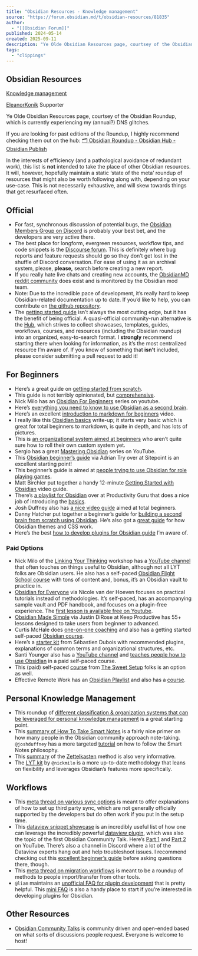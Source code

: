 ```yaml
---
title: "Obsidian Resources - Knowledge management"
source: "https://forum.obsidian.md/t/obsidian-resources/81835"
author:
  - "[[Obsidian Forum]]"
published: 2024-05-14
created: 2025-09-11
description: "Ye Olde Obsidian Resources page, courtsey of the Obsidian Roundup, which is currently experiencing my (annual?) DNS glitches. If you are looking for past editions of the Roundup, I highly recommend checking them out on …"
tags:
  - "clippings"
---
```

## Obsidian Resources

[Knowledge management](https://forum.obsidian.md/c/knowledge-management/6)

[EleanorKonik](https://forum.obsidian.md/u/EleanorKonik) Supporter

Ye Olde Obsidian Resources page, courtsey of the Obsidian Roundup, which is currently experiencing my (annual?) DNS glitches.

If you are looking for past editions of the Roundup, I highly recommend checking them out on the hub: [🗂️ Obsidian Roundup - Obsidian Hub - Obsidian Publish](https://publish.obsidian.md/hub/01+-+Community/Obsidian+Roundup/%F0%9F%97%82%EF%B8%8F+Obsidian+Roundup)

In the interests of efficiency (and a pathological avoidance of redundant work), this list is **not** intended to take the place of other Obsidian resources. It will, however, hopefully maintain a static ‘state of the meta’ roundup of resources that might also be worth following along with, depending on your use-case. This is not necessarily exhaustive, and will skew towards things that get resurfaced often.

## Official

- For fast, synchronous discussion of potential bugs, the [Obsidian Members Group on Discord](https://obsidian.md/community) is probably your best bet, and the developers are very active there.
- The best place for longform, evergreen resources, workflow tips, and code snippets is the [Discourse forum](https://forum.obsidian.md/). This is definitely where bug reports and feature requests should go so they don’t get lost in the shuffle of Discord conversation. For ease of using it as an archival system, please, **please,** search before creating a new report.
- If you really hate live chats and creating new accounts, the [ObsidianMD reddit community](https://www.reddit.com/r/ObsidianMD/) does exist and is monitored by the Obsidian mod team.
- Note: Due to the incredible pace of development, it’s really hard to keep Obsidian-related documentation up to date. If you’d like to help, you can contribute on [the github repository](https://github.com/obsidianmd/obsidian-docs).
- The [getting started guide](https://dynalist.io/d/CQ4V16tFhIJIfy-rgDK7r1Bp) isn’t always the most cutting edge, but it has the benefit of being official. A quasi-official community-run alternative is the [Hub](https://publish.obsidian.md/hub/00+-+Start+here), which strives to collect showcases, templates, guides, workflows, courses, and resources (including the Obsidian roundup) into an organized, easy-to-search format. I **strongly** recommend starting there when looking for information, as it’s the most centralized resource I’m aware of. If you know of something that **isn’t** included, please consider submitting a pull request to add it!

## For Beginners

- Here’s a great guide on [getting started from scratch](https://www.youtube.com/watch?v=OUrOfIqvGS4).
- This guide is not terribly opinionated, but [comprehensive](https://www.youtube.com/watch?v=1qB2-ciYlt4).
- Nick Milo has an [Obsidian For Beginners](https://www.youtube.com/watch?v=QgbLb6QCK88&list=PL3NaIVgSlAVLHty1-NuvPa9V0b0UwbzBd) series on youtube.
- Here’s [everything you need to know to use Obsidian as a second brain](https://www.youtube.com/watch?v=WqKluXIra70).
- Here’s an excellent [introduction to markdown for beginners](https://twitter.com/n_vanderhoeven/status/1583488865234345984) video.
- I really like this [Obsidian basics](https://hackmd.io/KSuvFGtVQcW8LR7G2d_-lA) write-up; it starts very basic which is great for total beginners to markdown, is quite in depth, and has lots of pictures.
- This is [an organizational system aimed at beginners](https://forum.obsidian.md/t/cut-ter-away-the-chaos-of-your-vault-with-this-one-two-three-four-five-six-simple-method/33700) who aren’t quite sure how to roll their own custom system yet.
- Sergio has a great [Mastering Obsidian](https://www.youtube.com/playlist?list=PL7oLu8NfQd84_gsyqBVSVgUmCCgcvSZMx) series on YouTube.
- This [Obsidian beginner’s guide](https://www.sitepoint.com/obsidian-beginner-guide/) via Adrian Try over at Sitepoint is an excellent starting point!
- This beginner’s guide is aimed at [people trying to use Obsidian for role playing games](https://www.patreon.com/posts/75382566?pr=true).
- Matt Birchler put together a handy 12-minute [Getting Started with Obsidian](https://www.youtube.com/watch?v=1qB2-ciYlt4&feature=youtu.be) video guide.
- There’s [a playlist for Obsidian](https://www.youtube.com/playlist?list=PLvmlaxyxtsWz428CtIo_Ia8Bhbo8Uvq2f) over at Productivity Guru that does a nice job of introducing the [basics](https://www.youtube.com/playlist?list=PLvmlaxyxtsWwRXCLFmDVIRM-TxiZSMfda).
- Josh Duffney also has [a nice video guide](https://www.youtube.com/watch?v=U1Kask7oomM) aimed at total beginners.
- Danny Hatcher put together a beginner’s guide for [building a second brain from scratch using Obsidian](https://www.youtube.com/watch?v=njibNuFQwjw). He’s also got a [great guide](https://www.youtube.com/watch?v=W7OUgdvXh0o) for how Obsidian themes and CSS work.
- Here’s the best [how to develop plugins for Obsidian guide](https://marcus.se.net/obsidian-plugin-docs/) I’m aware of.

### Paid Options

- Nick Milo of the [Linking Your Thinking](https://www.linkingyourthinking.com/) workshop has a [YouTube channel](https://www.youtube.com/channel/UC85D7ERwhke7wVqskV_DZUA/playlists) that often touches on things useful to Obsidian, although not all LYT folks are Obsidian users. He also has a self-paced [Obsidian Flight School course](https://www.linkingyourthinking.com/obsidian-flight-school) with tons of content and, bonus, it’s an Obsidian vault to practice in.
- [Obsidian for Everyone](https://courses.nicolevanderhoeven.com/o4e/slp7k) via Nicole van der Hoeven focuses on practical tutorials instead of methodologies. It’s self-paced, has an accompanying sample vault and PDF handbook, and focuses on a plugin-free experience. The [first lesson is available free on Youtube](https://www.youtube.com/watch?v=HNFF_EeFr9Y).
- [Obsidian Made Simple](https://francescod-alessio441.lpages.co/obsidian-made-simple-roundup/) via Justin DiRose at Keep Productive has 55+ lessons designed to take users from beginner to advanced.
- Curtis McHale does [one-on-one coaching](https://curtismchale.ca/coaching/) and also has a getting started self-paced [Obsidian course](https://curtismchale.ca/education/).
- Here’s a [starter kit](https://developassion.gumroad.com/l/obsidian-starter-kit) from Sébastien Dubois with recommended plugins, explanations of common terms and organizational structures, etc.
- Santi Younger also has a [YouTube channel](https://www.youtube.com/c/SantiYounger/featured) and [teaches people how to use Obsidian](https://courses.santiyounger.com/?affcode=775338_0mge_tdk) in a paid self-paced course.
- This (paid) self-paced [course](https://thesweetsetup.com/tomorrow-to-obsidian-and-beyond/) from [The Sweet Setup](https://thesweetsetup.com/) folks is an option as well.
- Effective Remote Work has an [Obsidian Playlist](https://www.youtube.com/watch?v=N5QwtHzrg-E&list=PLrI2d6gSaO9BCd8HjgkSY1yd50nyfxYpN) and also has a [course](https://www.keepproductive.com/obsidian-made-simple).

## Personal Knowledge Management

- This roundup of [different classification & organization systems that can be leveraged for personal knowledge management](https://forum.obsidian.md/t/cataloging-classification-information-science-pkms-and-you/10071) is a great starting point.
- This [summary of How To Take Smart Notes](https://theknowledgeworker.substack.com/p/how-to-take-smart-notes-in-obsidian) is a fairly nice primer on how many people in the Obsidian community approach note-taking. `@joshduffney` has a more targeted [tutorial](https://www.knowledgeworker.blog/p/how-to-take-smart-notes-in-obsidian) on how to follow the Smart Notes philosophy.
- This [summary](https://www.lesswrong.com/posts/NfdHG6oHBJ8Qxc26s/the-zettelkasten-method-1) of the [Zettelkasten](https://zettelkasten.de/) method is also very informative.
- The [LYT kit](https://forum.obsidian.md/t/lyt-kit-now-downloadable/390) by `@nickmilo` is a more up-to-date methodology that leans on flexibility and leverages Obsidian’s features more specifically.

## Workflows

- This [meta thread on various sync options](https://forum.obsidian.md/t/meta-post-syncing-between-devices/20983) is meant to offer explanations of how to set up third party sync, which are not generally officially supported by the developers but do often work if you put in the setup time.
- This [dataview snippet showcase](https://forum.obsidian.md/t/dataview-plugin-snippet-showcase/13673) is an incredibly useful list of how one can leverage the incredibly powerful [dataview plugin](https://github.com/blacksmithgu/obsidian-dataview), which was also the topic of the first Obsidian Community Talk. Here’s [Part 1](https://www.youtube.com/watch?v=sEgzrRNkgsE&t=0s) and [Part 2](https://www.youtube.com/watch?v=jW5pD4SioFM) on YouTube. There’s also a channel in Discord where a lot of the Dataview experts hang out and help troubleshoot issues. I recommend checking out this [excellent beginner’s guide](https://denisetodd.medium.com/obsidian-dataview-for-beginners-a-checklist-to-help-fix-your-dataview-queries-11acc57f1e48) before asking questions there, though.
- This [meta thread on migration workflows](https://forum.obsidian.md/t/meta-migration-workflows/15252) is meant to be a roundup of methods to people import/transfer from other tools.
- `@liam` maintains an [unofficial FAQ for plugin development](https://liamca.in/Obsidian/API+FAQ/index) that is pretty helpful. This [mini FAQ](https://forum.obsidian.md/t/plugins-mini-faq/7737) is also a handy place to start if you’re interested in developing plugins for Obsidian.

## Other Resources

- [Obsidian Community Talks](https://www.youtube.com/channel/UCxNSTq2kmupdR6LD400FpvA) is community driven and open-ended based on what sorts of discussions people request. Everyone is welcome to host!

---


